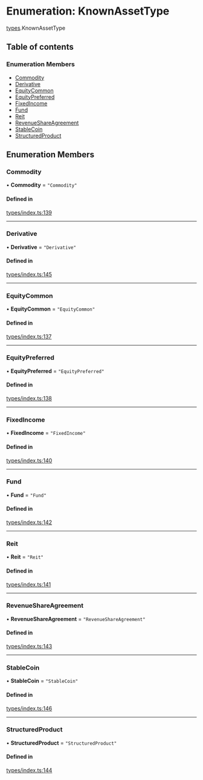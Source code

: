 # Enumeration: KnownAssetType

[types](../wiki/types).KnownAssetType

## Table of contents

### Enumeration Members

- [Commodity](../wiki/types.KnownAssetType#commodity)
- [Derivative](../wiki/types.KnownAssetType#derivative)
- [EquityCommon](../wiki/types.KnownAssetType#equitycommon)
- [EquityPreferred](../wiki/types.KnownAssetType#equitypreferred)
- [FixedIncome](../wiki/types.KnownAssetType#fixedincome)
- [Fund](../wiki/types.KnownAssetType#fund)
- [Reit](../wiki/types.KnownAssetType#reit)
- [RevenueShareAgreement](../wiki/types.KnownAssetType#revenueshareagreement)
- [StableCoin](../wiki/types.KnownAssetType#stablecoin)
- [StructuredProduct](../wiki/types.KnownAssetType#structuredproduct)

## Enumeration Members

### Commodity

• **Commodity** = ``"Commodity"``

#### Defined in

[types/index.ts:139](https://github.com/PolymeshAssociation/polymesh-sdk/blob/e978aefd/src/types/index.ts#L139)

___

### Derivative

• **Derivative** = ``"Derivative"``

#### Defined in

[types/index.ts:145](https://github.com/PolymeshAssociation/polymesh-sdk/blob/e978aefd/src/types/index.ts#L145)

___

### EquityCommon

• **EquityCommon** = ``"EquityCommon"``

#### Defined in

[types/index.ts:137](https://github.com/PolymeshAssociation/polymesh-sdk/blob/e978aefd/src/types/index.ts#L137)

___

### EquityPreferred

• **EquityPreferred** = ``"EquityPreferred"``

#### Defined in

[types/index.ts:138](https://github.com/PolymeshAssociation/polymesh-sdk/blob/e978aefd/src/types/index.ts#L138)

___

### FixedIncome

• **FixedIncome** = ``"FixedIncome"``

#### Defined in

[types/index.ts:140](https://github.com/PolymeshAssociation/polymesh-sdk/blob/e978aefd/src/types/index.ts#L140)

___

### Fund

• **Fund** = ``"Fund"``

#### Defined in

[types/index.ts:142](https://github.com/PolymeshAssociation/polymesh-sdk/blob/e978aefd/src/types/index.ts#L142)

___

### Reit

• **Reit** = ``"Reit"``

#### Defined in

[types/index.ts:141](https://github.com/PolymeshAssociation/polymesh-sdk/blob/e978aefd/src/types/index.ts#L141)

___

### RevenueShareAgreement

• **RevenueShareAgreement** = ``"RevenueShareAgreement"``

#### Defined in

[types/index.ts:143](https://github.com/PolymeshAssociation/polymesh-sdk/blob/e978aefd/src/types/index.ts#L143)

___

### StableCoin

• **StableCoin** = ``"StableCoin"``

#### Defined in

[types/index.ts:146](https://github.com/PolymeshAssociation/polymesh-sdk/blob/e978aefd/src/types/index.ts#L146)

___

### StructuredProduct

• **StructuredProduct** = ``"StructuredProduct"``

#### Defined in

[types/index.ts:144](https://github.com/PolymeshAssociation/polymesh-sdk/blob/e978aefd/src/types/index.ts#L144)
